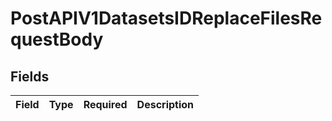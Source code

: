 # PostAPIV1DatasetsIDReplaceFilesRequestBody


## Fields

| Field       | Type        | Required    | Description |
| ----------- | ----------- | ----------- | ----------- |